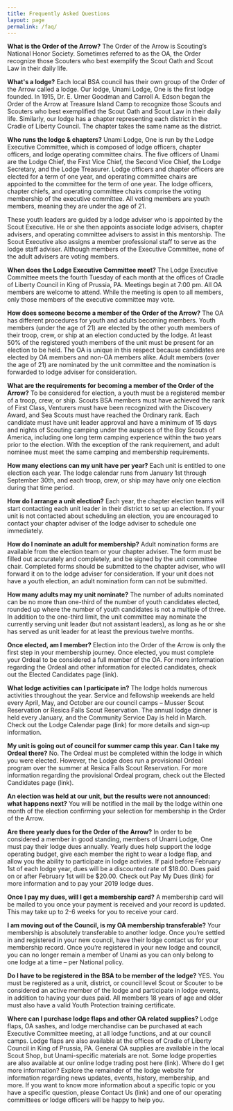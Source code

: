 ```yaml
---
title: Frequently Asked Questions
layout: page
permalink: /faq/
---
```


**What is the Order of the Arrow?**
The Order of the Arrow is Scouting’s National Honor Society. Sometimes referred to as the OA, the Order recognize those Scouters who best exemplify the Scout Oath and Scout Law in their daily life.

**What's a lodge?**
Each local BSA council has their own group of the Order of the Arrow called a lodge. Our lodge, Unami Lodge, One is the first lodge founded. In 1915, Dr. E. Urner Goodman and Carroll A. Edson began the Order of the Arrow at Treasure Island Camp to recognize those Scouts and Scouters who best exemplified the Scout Oath and Scout Law in their daily life. Similarly, our lodge has a chapter representing each district in the Cradle of Liberty Council. The chapter takes the same name as the district.

**Who runs the lodge & chapters?**
Unami Lodge, One is run by the Lodge Executive Committee, which is composed of lodge officers, chapter officers, and lodge operating committee chairs. The five officers of Unami are the Lodge Chief, the First Vice Chief, the Second Vice Chief, the Lodge Secretary, and the Lodge Treasurer. Lodge officers and chapter officers are elected for a term of one year, and operating committee chairs are appointed to the committee for the term of one year. The lodge officers, chapter chiefs, and operating committee chairs comprise the voting membership of the executive committee. All voting members are youth members, meaning they are under the age of 21.

These youth leaders are guided by a lodge adviser who is appointed by the Scout Executive. He or she then appoints associate lodge advisers, chapter advisers, and operating committee advisers to assist in this mentorship. The Scout Executive also assigns a member professional staff to serve as the lodge staff adviser. Although members of the Executive Committee, none of the adult advisers are voting members.

**When does the Lodge Executive Committee meet?**
The Lodge Executive Committee meets the fourth Tuesday of each month at the offices of Cradle of Liberty Council in King of Prussia, PA. Meetings begin at 7:00 pm. All OA members are welcome to attend. While the meeting is open to all members, only those members of the executive committee may vote.

**How does someone become a member of the Order of the Arrow?**
The OA has different procedures for youth and adults becoming members. Youth members (under the age of 21) are elected by the other youth members of their troop, crew, or ship at an election conducted by the lodge. At least 50% of the registered youth members of the unit must be present for an election to be held. The OA is unique in this respect because candidates are elected by OA members and non-OA members alike. Adult members (over the age of 21) are nominated by the unit committee and the nomination is forwarded to lodge adviser for consideration.

**What are the requirements for becoming a member of the Order of the Arrow?**
To be considered for election, a youth must be a registered member of a troop, crew, or ship. Scouts BSA members must have achieved the rank of First Class, Venturers must have been recognized with the Discovery Award, and Sea Scouts must have reached the Ordinary rank. Each candidate must have unit leader approval and have a minimum of 15 days and nights of Scouting camping under the auspices of the Boy Scouts of America, including one long term camping experience within the two years prior to the election. With the exception of the rank requirement, and adult nominee must meet the same camping and membership requirements.

**How many elections can my unit have per year?**
Each unit is entitled to one election each year. The lodge calendar runs from January 1st through September 30th, and each troop, crew, or ship may have only one election during that time period.

**How do I arrange a unit election?**
Each year, the chapter election teams will start contacting each unit leader in their district to set up an election. If your unit is not contacted about scheduling an election, you are encouraged to contact your chapter adviser of the lodge adviser to schedule one immediately.

**How do I nominate an adult for membership?**
Adult nomination forms are available from the election team or your chapter adviser. The form must be filled out accurately and completely, and be signed by the unit committee chair. Completed forms should be submitted to the chapter adviser, who will forward it on to the lodge adviser for consideration. If your unit does not have a youth election, an adult nomination form can not be submitted.

**How many adults may my unit nominate?**
The number of adults nominated can be no more than one-third of the number of youth candidates elected, rounded up where the number of youth candidates is not a multiple of three. In addition to the one-third limit, the unit committee may nominate the currently serving unit leader (but not assistant leaders), as long as he or she has served as unit leader for at least the previous twelve months.

**Once elected, am I member?**
Election into the Order of the Arrow is only the first step in your membership journey. Once elected, you must complete your Ordeal to be considered a full member of the OA. For more information regarding the Ordeal and other information for elected candidates, check out the Elected Candidates page (link).

**What lodge activities can I participate in?**
The lodge holds numerous activities throughout the year. Service and fellowship weekends are held every April, May, and October are our council camps – Musser Scout Reservation or Resica Falls Scout Reservation. The annual lodge dinner is held every January, and the Community Service Day is held in March. Check out the Lodge Calendar page (link) for more details and sign-up information.

**My unit is going out of council for summer camp this year. Can I take my Ordeal there?**
No. The Ordeal must be completed within the lodge in which you were elected. However, the Lodge does run a provisional Ordeal program over the summer at Resica Falls Scout Reservation. For more information regarding the provisional Ordeal program, check out the Elected Candidates page (link).

**An election was held at our unit, but the results were not announced: what happens next?**
You will be notified in the mail by the lodge within one month of the election confirming your selection for membership in the Order of the Arrow.

**Are there yearly dues for the Order of the Arrow?**
In order to be considered a member in good standing, members of Unami Lodge, One must pay their lodge dues annually. Yearly dues help support the lodge operating budget, give each member the right to wear a lodge flap, and allow you the ability to participate in lodge activies. If paid before February 1st of each lodge year, dues will be a discounted rate of $18.00. Dues paid on or after February 1st will be $20.00. Check out Pay My Dues (link) for more information and to pay your 2019 lodge dues.

**Once I pay my dues, will I get a membership card?**
A membership card will be mailed to you once your payment is received and your record is updated. This may take up to 2-6 weeks for you to receive your card.

**I am moving out of the Council, is my OA membership transferable?**
Your membership is absolutely transferable to another lodge. Once you’re settled in and registered in your new council, have their lodge contact us for your membership record. Once you’re registered in your new lodge and council, you can no longer remain a member of Unami as you can only belong to one lodge at a time – per National policy.

**Do I have to be registered in the BSA to be member of the lodge?**
YES. You must be registered as a unit, district, or council level Scout or Scouter to be considered an active member of the lodge and participate in lodge events, in addition to having your dues paid. All members 18 years of age and older must also have a valid Youth Protection training certificate.

**Where can I purchase lodge flaps and other OA related supplies?**
Lodge flaps, OA sashes, and lodge merchandise can be purchased at each Executive Committee meeting, at all lodge functions, and at our council camps. Lodge flaps are also available at the offices of Cradle of Liberty Council in King of Prussia, PA. General OA supplies are available in the local Scout Shop, but Unami-specific materials are not. Some lodge properties are also available at our online lodge trading post here (link).
Where do I get more information?
Explore the remainder of the lodge website for information regarding news updates, events, history, membership, and more. If you want to know more information about a specific topic or you have a specific question, please Contact Us (link) and one of our operating committees or lodge officers will be happy to help you.

